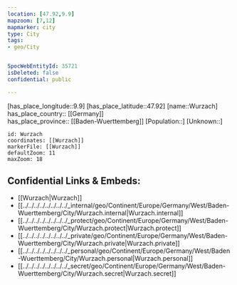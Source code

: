 ```yaml
---
location: [47.92,9.9] 
mapzoom: [7,12] 
mapmarker: city 
type: City
tags:
- geo/City


SpocWebEntityId: 35721
isDeleted: false
confidential: public

---
```

[has_place_longitude::9.9] 
[has_place_latitude::47.92] 
[name::Wurzach] 
has_place_country:: [[Germany]]  
has_place_province:: [[Baden-Wuerttemberg]] 
[Population::] 
[Unknown::] 


```leaflet
id: Wurzach
coordinates: [[Wurzach]] 
markerFile: [[Wurzach]] 
defaultZoom: 11 
maxZoom: 18
```


## Confidential Links & Embeds: 
- [[Wurzach|Wurzach]]  
- [[../../../../../../../../_internal/geo/Continent/Europe/Germany/West/Baden-Wuerttemberg/City/Wurzach.internal|Wurzach.internal]] 
- [[../../../../../../../../_protect/geo/Continent/Europe/Germany/West/Baden-Wuerttemberg/City/Wurzach.protect|Wurzach.protect]] 
- [[../../../../../../../../_private/geo/Continent/Europe/Germany/West/Baden-Wuerttemberg/City/Wurzach.private|Wurzach.private]] 
- [[../../../../../../../../_personal/geo/Continent/Europe/Germany/West/Baden-Wuerttemberg/City/Wurzach.personal|Wurzach.personal]] 
- [[../../../../../../../../_secret/geo/Continent/Europe/Germany/West/Baden-Wuerttemberg/City/Wurzach.secret|Wurzach.secret]] 
